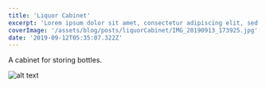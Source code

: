 ```yaml
---
title: 'Liquor Cabinet'
excerpt: 'Lorem ipsum dolor sit amet, consectetur adipiscing elit, sed do eiusmod tempor incididunt ut labore et dolore magna aliqua. Praesent elementum facilisis leo vel fringilla est ullamcorper eget. At imperdiet dui accumsan sit amet nulla facilities morbi tempus.'
coverImage: '/assets/blog/posts/liquorCabinet/IMG_20190913_173925.jpg'
date: '2019-09-12T05:35:07.322Z'
---
```


A cabinet for storing bottles.

![alt text](/assets/blog/posts/liquorCabinet/IMG_20190913_175557.jpg "Logo Title Text 1")

